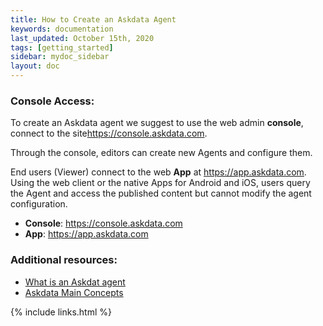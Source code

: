 ```yaml
---
title: How to Create an Askdata Agent
keywords: documentation
last_updated: October 15th, 2020
tags: [getting_started]
sidebar: mydoc_sidebar
layout: doc
---
```


### Console Access:

To create an Askdata agent we suggest to use the web admin **console**, connect to the site<https://console.askdata.com>.

Through the console, editors can create new Agents and configure them.  

End users (Viewer) connect to the web **App** at <https://app.askdata.com>. Using the web client or the native Apps for Android and iOS, users query the Agent and access the published content but cannot modify the agent configuration.  


* **Console**: <https://console.askdata.com>
* **App**: <https://app.askdata.com>

### Additional resources:

* [What is an Askdat agent](/docs/what-is-an-askdata-agent)
* [Askdata Main Concepts](/docs/main-concepts)

{% include links.html %}
